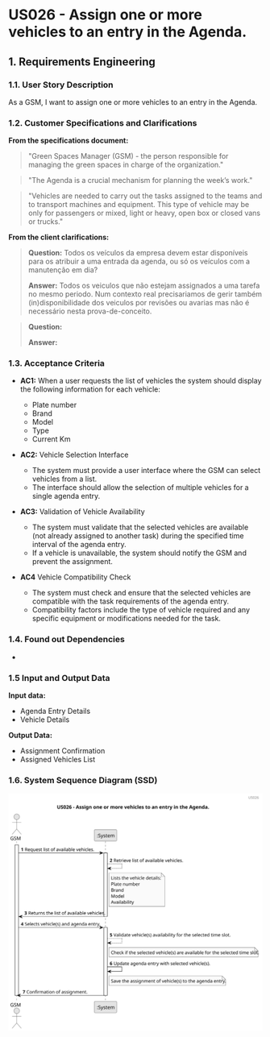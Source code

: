 # US026 - Assign one or more vehicles to an entry in the Agenda.


## 1. Requirements Engineering

### 1.1. User Story Description

As a GSM, I want to assign one or more vehicles to an entry in the Agenda.

### 1.2. Customer Specifications and Clarifications 

**From the specifications document:**

> "Green Spaces Manager (GSM) - the person responsible for managing the green spaces in charge of the organization."

> "The Agenda is a crucial mechanism for planning the week’s work."

> "Vehicles are needed to carry out the tasks assigned to the teams and to
transport machines and equipment. This type of vehicle may be only for
passengers or mixed, light or heavy, open box or closed vans or trucks."


**From the client clarifications:**

> **Question:** Todos os veículos da empresa devem estar disponíveis para os atribuir a uma entrada da agenda, ou só os veículos com a manutenção em dia?
> 
>
> **Answer:** Todos os veiculos que não estejam assignados a uma tarefa no mesmo periodo.
Num contexto real precisariamos de gerir também (in)disponibilidade dos veiculos por revisões ou avarias mas não é necessário nesta prova-de-conceito.

> **Question:** 
>
> **Answer:** 

### 1.3. Acceptance Criteria

* **AC1:** When a user requests the list of vehicles the system should display the following information for each vehicle:

    * Plate number
    * Brand 
    * Model
    * Type
    * Current Km
  
* **AC2:** Vehicle Selection Interface

  * The system must provide a user interface where the GSM can select vehicles from a list.
  * The interface should allow the selection of multiple vehicles for a single agenda entry.

* **AC3:** Validation of Vehicle Availability
  * The system must validate that the selected vehicles are available (not already assigned to another task) during the specified time interval of the agenda entry.
  * If a vehicle is unavailable, the system should notify the GSM and prevent the assignment.

* **AC4** Vehicle Compatibility Check
  * The system must check and ensure that the selected vehicles are compatible with the task requirements of the agenda entry.
  * Compatibility factors include the type of vehicle required and any specific equipment or modifications needed for the task.


### 1.4. Found out Dependencies

* 

### 1.5 Input and Output Data
	
**Input data:**

* Agenda Entry Details
* Vehicle Details

**Output Data:**

* Assignment Confirmation
* Assigned Vehicles List

### 1.6. System Sequence Diagram (SSD)

![us026](svg/us026-sequence_diagram.svg)


